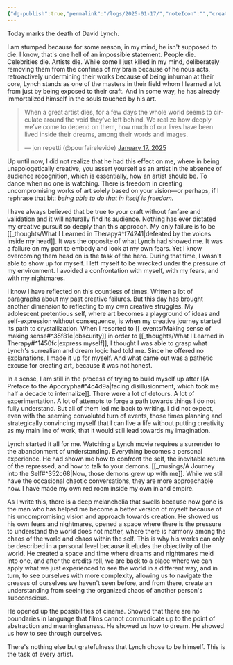 ```yaml
---
{"dg-publish":true,"permalink":"/logs/2025-01-17/","noteIcon":"","created":"2025-01-17"}
---
```


Today marks the death of David Lynch.

I am stumped because for some reason, in my mind, he isn't supposed to die. I know, that's one hell of an impossible statement. People die. Celebrities die. Artists die. While some I just killed in my mind, deliberately removing them from the confines of my brain because of heinous acts, retroactively undermining their works because of being inhuman at their core, Lynch stands as one of the masters in their field whom I learned a lot from just by being exposed to their craft. And in some way, he has already immortalized himself in the souls touched by his art.

<blockquote class="twitter-tweet" data-theme="dark"><p lang="en" dir="ltr">When a great artist dies, for a few days the whole world seems to circulate around the void they’ve left behind. We realize how deeply we’ve come to depend on them, how much of our lives have been lived inside their dreams, among their words and images.</p>&mdash; jon repetti (@pourfairelevide) <a href="https://twitter.com/pourfairelevide/status/1880090837033623599?ref_src=twsrc%5Etfw">January 17, 2025</a></blockquote> <script async src="https://platform.twitter.com/widgets.js" charset="utf-8"></script>

Up until now, I did not realize that he had this effect on me, where in being unapologetically creative, you assert yourself as an artist in the absence of audience recognition, which is essentially, how an artist should be. To dance when no one is watching. There is freedom in creating uncompromising works of art solely based on your vision—or perhaps, if I rephrase that bit: *being able to do that in itself is freedom.*

I have always believed that be true to your craft without fanfare and validation and it will naturally find its audience. Nothing has ever dictated my creative pursuit so deeply than this approach. My only failure is to be [[_thoughts/What I Learned in Therapy#^f74241\|defeated by the voices inside my head]]. It was the opposite of what Lynch had showed me. It was a failure on my part to embody and look at my own fears. Yet I know overcoming them head on is the task of the hero. During that time, I wasn't able to show up for myself. I left myself to be wrecked under the pressure of my environment. I avoided a confrontation with myself, with my fears, and with my nightmares.

I know I have reflected on this countless of times. Written a lot of paragraphs about my past creative failures. But this day has brought another dimension to reflecting to my own creative struggles. My adolescent pretentious self, where art becomes a playground of ideas and self-expression without consequence, is when my creative journey started its path to crystallization. When I resorted to [[_events/Making sense of making sense#^35f81e\|obscurity]] in order to [[_thoughts/What I Learned in Therapy#^1450fc\|express myself]], I thought I was able to grasp what Lynch's surrealism and dream logic had told me. Since he offered no explanations, I made it up for myself. And what came out was a pathetic excuse for creating art, because it was not honest.

In a sense, I am still in the process of trying to build myself up after [[A Preface to the Apocrypha#^4c4d9a\|facing disillusionment, which took me half a decade to internalize]]. There were a lot of detours. A lot of experimentation. A lot of attempts to forge a path towards things I do not fully understand. But all of them led me back to writing. I did not expect, even with the seeming convoluted turn of events, those times planning and strategically convincing myself that I can live a life without putting creativity as my main line of work, that it would still lead towards my imagination.

Lynch started it all for me. Watching a Lynch movie requires a surrender to the abandonment of understanding. Everything becomes a personal experience. He had shown me how to confront the self, the inevitable return of the repressed, and how to talk to your demons. [[_musings/A Journey into the Self#^352c68\|Now, those demons grew up with me]]. While we still have the occasional chaotic conversations, they are more approachable now. I have made my own red room inside my own inland empire.

As I write this, there is a deep melancholia that swells because now gone is the man who has helped me become a better version of myself because of his uncompromising vision and approach towards creation. He showed us his own fears and nightmares, opened a space where there is the pressure to understand the world does not matter, where there is harmony among the chaos of the world and chaos within the self. This is why his works can only be described in a personal level because it eludes the objectivity of the world. He created a space and time where dreams and nightmares meld into one, and after the credits roll, we are back to a place where we can apply what we just experienced to see the world in a different way, and in turn, to see ourselves with more complexity, allowing us to navigate the creases of ourselves we haven't seen before, and from there, create an understanding from seeing the organized chaos of another person's subconscious.

He opened up the possibilities of cinema. Showed that there are no boundaries in language that films cannot communicate up to the point of abstraction and meaninglessness. He showed us how to dream. He showed us how to see through ourselves.

There's nothing else but gratefulness that Lynch chose to be himself. This is the task of every artist.